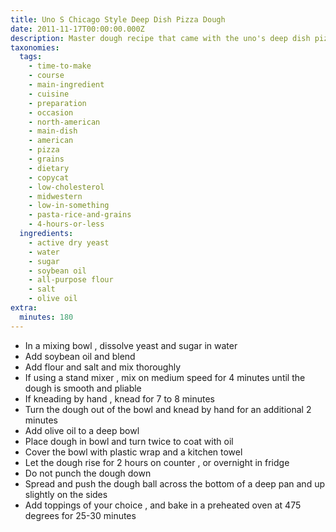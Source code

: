 ```yaml
---
title: Uno S Chicago Style Deep Dish Pizza Dough
date: 2011-11-17T00:00:00.000Z
description: Master dough recipe that came with the uno's deep dish pizza pan.
taxonomies:
  tags:
    - time-to-make
    - course
    - main-ingredient
    - cuisine
    - preparation
    - occasion
    - north-american
    - main-dish
    - american
    - pizza
    - grains
    - dietary
    - copycat
    - low-cholesterol
    - midwestern
    - low-in-something
    - pasta-rice-and-grains
    - 4-hours-or-less
  ingredients:
    - active dry yeast
    - water
    - sugar
    - soybean oil
    - all-purpose flour
    - salt
    - olive oil
extra:
  minutes: 180
---
```

 - In a mixing bowl , dissolve yeast and sugar in water
 - Add soybean oil and blend
 - Add flour and salt and mix thoroughly
 - If using a stand mixer , mix on medium speed for 4 minutes until the dough is smooth and pliable
 - If kneading by hand , knead for 7 to 8 minutes
 - Turn the dough out of the bowl and knead by hand for an additional 2 minutes
 - Add olive oil to a deep bowl
 - Place dough in bowl and turn twice to coat with oil
 - Cover the bowl with plastic wrap and a kitchen towel
 - Let the dough rise for 2 hours on counter , or overnight in fridge
 - Do not punch the dough down
 - Spread and push the dough ball across the bottom of a deep pan and up slightly on the sides
 - Add toppings of your choice , and bake in a preheated oven at 475 degrees for 25-30 minutes
